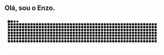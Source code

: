 ## Olá, sou o Enzo.


<div align="center">
    <a href="https://github.com/enzortorres" style="color: rgba(0,0,0,0); display: none;"> 
      <img align="center" height="170" src="https://github-readme-stats.vercel.app/api/top-langs/?username=enzortorres&layout=compact&langs_count=16&theme=monokai"/>
      <img align="center" src="https://github-readme-stats.vercel.app/api?username=enzortorres&show_icons=true&theme=monokai&include_all_commits=true&count_private=true&hide=issues"/>
    </a>
</div>

<picture align="center">
  <source media="(prefers-color-scheme: dark)" srcset="https://raw.githubusercontent.com/enzortorres/enzortorres/output/github-contribution-grid-snake-dark.svg">
  <source media="(prefers-color-scheme: light)" srcset="https://raw.githubusercontent.com/enzortorres/enzortorres/output/github-contribution-grid-snake-dark.svg">
  <img align="center" alt="github contribution grid snake animation" src="https://raw.githubusercontent.com/enzortorres/enzortorres/output/github-contribution-grid-snake.svg">
</picture>
